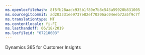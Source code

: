 ```yaml
---
ms.openlocfilehash: 8f5fb28aadc935b1f80e7b8c543a59920b831005
ms.sourcegitcommit: ad203331ee9737e82ef70206ac04eeb72a5f9c7f
ms.translationtype: MT
ms.contentlocale: fi-FI
ms.lasthandoff: 06/18/2019
ms.locfileid: "67210603"
---
```

Dynamics 365 for Customer Insights

